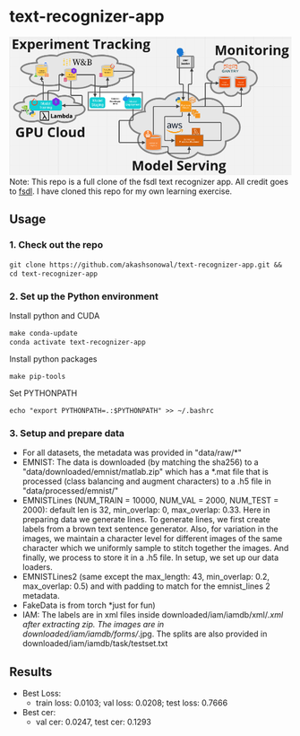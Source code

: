 # text-recognizer-app

![](app_diagram.png)
Note: This repo is a full clone of the fsdl text recognizer app. All credit goes to [fsdl](https://github.com/full-stack-deep-learning/fsdl-text-recognizer-2022). I have cloned this repo for my own learning exercise.

## Usage

### 1. Check out the repo
```
git clone https://github.com/akashsonowal/text-recognizer-app.git && cd text-recognizer-app
```
### 2. Set up the Python environment
Install python and CUDA 
```
make conda-update
conda activate text-recognizer-app
```
Install python packages
```
make pip-tools
```
Set PYTHONPATH
```
echo "export PYTHONPATH=.:$PYTHONPATH" >> ~/.bashrc
```
### 3. Setup and prepare data
- For all datasets, the metadata was provided in "data/raw/*"
- EMNIST: The data is downloaded (by matching the sha256) to a "data/downloaded/emnist/matlab.zip" which has a *.mat file that is processed (class balancing and augment characters) to a .h5 file in "data/processed/emnist/"
- EMNISTLines (NUM_TRAIN = 10000, NUM_VAL = 2000, NUM_TEST = 2000): default len is 32, min_overlap: 0, max_overlap: 0.33. Here in preparing data we generate lines. To generate lines, we first create labels from a brown text sentence generator. Also, for variation in the images, we maintain a character level for different images of the same character which we uniformly sample to stitch together the images. And finally, we process to store it in a .h5 file. In setup, we set up our data loaders.
- EMNISTLines2 (same except the max_length: 43, min_overlap: 0.2, max_overlap: 0.5) and with padding to match for the emnist_lines 2 metadata.
- FakeData is from torch *just for fun)
- IAM: The labels are in xml files inside downloaded/iam/iamdb/xml/*.xml after extracting zip. The images are in downloaded/iam/iamdb/forms/*.jpg. The splits are also provided in downloaded/iam/iamdb/task/testset.txt

## Results
- Best Loss:
  - train loss: 0.0103; val loss: 0.0208; test loss: 0.7666
- Best cer:
  - val cer: 0.0247, test cer: 0.1293
